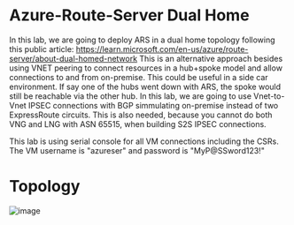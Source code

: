# Azure-Route-Server Dual Home
In this lab, we are going to deploy ARS in a dual home topology following this public article: https://learn.microsoft.com/en-us/azure/route-server/about-dual-homed-network
This is an alternative approach besides using VNET peering to connect resources in a hub+spoke model and allow connections to and from on-premise. This could be useful in a side car environment. If say one of the hubs went down with ARS, the spoke would still be reachable via the other hub. In this lab, we are going to use Vnet-to-Vnet IPSEC connections with BGP simmulating on-premise instead of two ExpressRoute circuits. This is also needed, because you cannot do both VNG and LNG with ASN 65515, when building S2S IPSEC connections.

This lab is using serial console for all VM connections including the CSRs. The VM username is "azureser" and password is "MyP@SSword123!"

# Topology

![image](https://user-images.githubusercontent.com/55964102/193950333-6de95954-4e3e-471e-aa4c-e61efdd33b9c.png)

